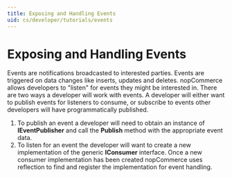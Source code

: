 ```yaml
---
title: Exposing and Handling Events
uid: cs/developer/tutorials/events
---
```


# Exposing and Handling Events

Events are notifications broadcasted to interested parties. Events are triggered on data changes like inserts, updates and deletes. nopCommerce allows developers to "listen" for events they might be interested in. There are two ways a developer will work with events. A developer will either want to publish events for listeners to consume, or subscribe to events other developers will have programmatically published.

1. To publish an event a developer will need to obtain an instance of **IEventPublisher** and call the **Publish** method with the appropriate event data.
2. To listen for an event the developer will want to create a new implementation of the generic **IConsumer** interface. Once a new consumer implementation has been created nopCommerce uses reflection to find and register the implementation for event handling.